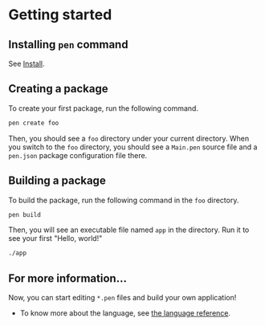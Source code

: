 # Getting started

## Installing `pen` command

See [Install](../install).

## Creating a package

To create your first package, run the following command.

```sh
pen create foo
```

Then, you should see a `foo` directory under your current directory. When you switch to the `foo` directory, you should see a `Main.pen` source file and a `pen.json` package configuration file there.

## Building a package

To build the package, run the following command in the `foo` directory.

```sh
pen build
```

Then, you will see an executable file named `app` in the directory. Run it to see your first "Hello, world!"

```sh
./app
```

## For more information...

Now, you can start editing `*.pen` files and build your own application!

- To know more about the language, see [the language reference](/references/language).
